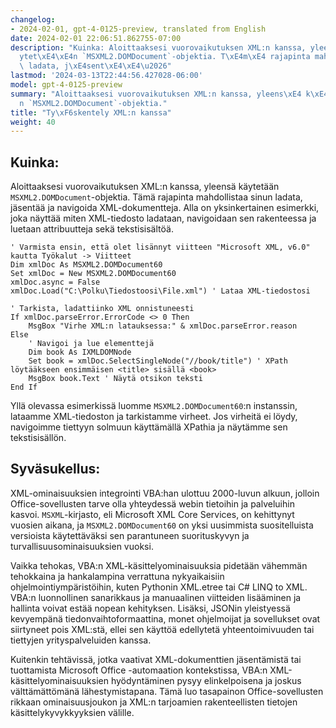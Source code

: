 ```yaml
---
changelog:
- 2024-02-01, gpt-4-0125-preview, translated from English
date: 2024-02-01 22:06:51.862755-07:00
description: "Kuinka: Aloittaaksesi vuorovaikutuksen XML:n kanssa, yleens\xE4 k\xE4\
  ytet\xE4\xE4n `MSXML2.DOMDocument`-objektia. T\xE4m\xE4 rajapinta mahdollistaa sinun\
  \ ladata, j\xE4sent\xE4\xE4\u2026"
lastmod: '2024-03-13T22:44:56.427028-06:00'
model: gpt-4-0125-preview
summary: "Aloittaaksesi vuorovaikutuksen XML:n kanssa, yleens\xE4 k\xE4ytet\xE4\xE4\
  n `MSXML2.DOMDocument`-objektia."
title: "Ty\xF6skentely XML:n kanssa"
weight: 40
---
```


## Kuinka:
Aloittaaksesi vuorovaikutuksen XML:n kanssa, yleensä käytetään `MSXML2.DOMDocument`-objektia. Tämä rajapinta mahdollistaa sinun ladata, jäsentää ja navigoida XML-dokumentteja. Alla on yksinkertainen esimerkki, joka näyttää miten XML-tiedosto ladataan, navigoidaan sen rakenteessa ja luetaan attribuutteja sekä tekstisisältöä.

```basic
' Varmista ensin, että olet lisännyt viitteen "Microsoft XML, v6.0" kautta Työkalut -> Viitteet
Dim xmlDoc As MSXML2.DOMDocument60
Set xmlDoc = New MSXML2.DOMDocument60
xmlDoc.async = False
xmlDoc.Load("C:\Polku\Tiedostoosi\File.xml") ' Lataa XML-tiedostosi

' Tarkista, ladattiinko XML onnistuneesti
If xmlDoc.parseError.ErrorCode <> 0 Then
    MsgBox "Virhe XML:n latauksessa:" & xmlDoc.parseError.reason
Else
    ' Navigoi ja lue elementtejä
    Dim book As IXMLDOMNode
    Set book = xmlDoc.SelectSingleNode("//book/title") ' XPath löytääkseen ensimmäisen <title> sisällä <book>
    MsgBox book.Text ' Näytä otsikon teksti
End If
```

Yllä olevassa esimerkissä luomme `MSXML2.DOMDocument60`:n instanssin, lataamme XML-tiedoston ja tarkistamme virheet. Jos virheitä ei löydy, navigoimme tiettyyn solmuun käyttämällä XPathia ja näytämme sen tekstisisällön.

## Syväsukellus:
XML-ominaisuuksien integrointi VBA:han ulottuu 2000-luvun alkuun, jolloin Office-sovellusten tarve olla yhteydessä webin tietoihin ja palveluihin kasvoi. `MSXML`-kirjasto, eli Microsoft XML Core Services, on kehittynyt vuosien aikana, ja `MSXML2.DOMDocument60` on yksi uusimmista suositelluista versioista käytettäväksi sen parantuneen suorituskyvyn ja turvallisuusominaisuuksien vuoksi.

Vaikka tehokas, VBA:n XML-käsittelyominaisuuksia pidetään vähemmän tehokkaina ja hankalampina verrattuna nykyaikaisiin ohjelmointiympäristöihin, kuten Pythonin XML.etree tai C# LINQ to XML. VBA:n luonnollinen sanarikkaus ja manuaalinen viitteiden lisääminen ja hallinta voivat estää nopean kehityksen. Lisäksi, JSONin yleistyessä kevyempänä tiedonvaihtoformaattina, monet ohjelmoijat ja sovellukset ovat siirtyneet pois XML:stä, ellei sen käyttöä edellytetä yhteentoimivuuden tai tiettyjen yrityspalveluiden kanssa.

Kuitenkin tehtävissä, jotka vaativat XML-dokumenttien jäsentämistä tai tuottamista Microsoft Office -automaation kontekstissa, VBA:n XML-käsittelyominaisuuksien hyödyntäminen pysyy elinkelpoisena ja joskus välttämättömänä lähestymistapana. Tämä luo tasapainon Office-sovellusten rikkaan ominaisuusjoukon ja XML:n tarjoamien rakenteellisten tietojen käsittelykyvykkyyksien välille.
